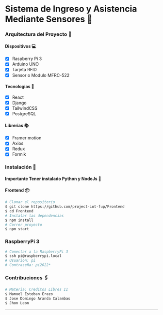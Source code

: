 # Sistema de Ingreso y Asistencia Mediante Sensores 📡

### Arquitectura del Proyecto 🧱

#### Dispositivos 💻

- [x] Raspberry Pi 3
- [x] Arduino UNO
- [x] Tarjeta RFID
- [x] Sensor o Modulo MFRC-522

#### Tecnologias 🔌

- [x] React
- [x] Django
- [x] TailwindCSS
- [x] PostgreSQL

#### Librerias 📚

- [x] Framer motion
- [x] Axios
- [x] Redux
- [x] Formik

### Instalación 🔧

#### Importante Tener instalado Python y NodeJs 📣

#### **Frontend** 📦

```bash
# Clonar el repositorio
$ git clone https://github.com/project-iot-fup/Frontend
$ cd Frontend
# Instalar las dependencias
$ npm install
# Correr proyecto
$ npm start
```

### **RaspberryPi 3**

```bash
# Conectar a la RaspberryPi 3
$ ssh pi@raspberrypi.local
# Usuarion: pi
# Contraseña: pi2022*
```

### Contribuciones 🖇️

```bash
# Materia: Creditos Libres II
$ Manuel Esteban Erazo
$ Jose Domingo Aranda Calambas
$ Jhon Leon
```

---
